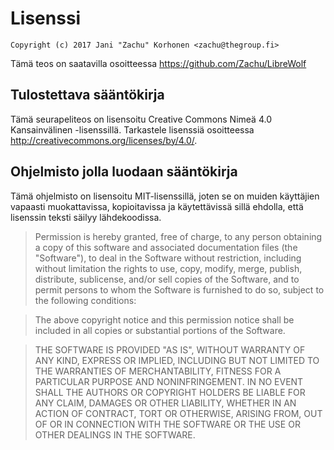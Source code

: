 # Lisenssi
`Copyright (c) 2017 Jani "Zachu" Korhonen <zachu@thegroup.fi>`

Tämä teos on saatavilla osoitteessa
https://github.com/Zachu/LibreWolf

## Tulostettava sääntökirja
Tämä seurapeliteos on lisensoitu Creative Commons Nimeä 4.0 Kansainvälinen -lisenssillä. Tarkastele lisenssiä osoitteessa  http://creativecommons.org/licenses/by/4.0/.

## Ohjelmisto jolla luodaan sääntökirja
Tämä ohjelmisto on lisensoitu MIT-lisenssillä, joten se on muiden käyttäjien vapaasti muokattavissa, kopioitavissa ja käytettävissä sillä ehdolla, että lisenssin teksti säilyy lähdekoodissa.

> Permission is hereby granted, free of charge, to any person obtaining
a copy of this software and associated documentation files (the
"Software"), to deal in the Software without restriction, including
without limitation the rights to use, copy, modify, merge, publish,
distribute, sublicense, and/or sell copies of the Software, and to
permit persons to whom the Software is furnished to do so, subject to
the following conditions:

>The above copyright notice and this permission notice shall be included
in all copies or substantial portions of the Software.

>THE SOFTWARE IS PROVIDED "AS IS", WITHOUT WARRANTY OF ANY KIND,
EXPRESS OR IMPLIED, INCLUDING BUT NOT LIMITED TO THE WARRANTIES OF
MERCHANTABILITY, FITNESS FOR A PARTICULAR PURPOSE AND NONINFRINGEMENT.
IN NO EVENT SHALL THE AUTHORS OR COPYRIGHT HOLDERS BE LIABLE FOR ANY
CLAIM, DAMAGES OR OTHER LIABILITY, WHETHER IN AN ACTION OF CONTRACT,
TORT OR OTHERWISE, ARISING FROM, OUT OF OR IN CONNECTION WITH THE
SOFTWARE OR THE USE OR OTHER DEALINGS IN THE SOFTWARE.